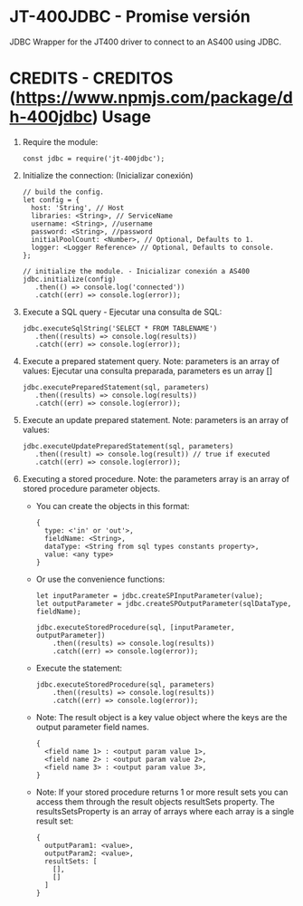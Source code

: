 JT-400JDBC - Promise versión
===========

JDBC Wrapper for the JT400 driver to connect to an AS400 using JDBC.

CREDITS - CREDITOS (https://www.npmjs.com/package/dh-400jdbc)
Usage
=============

1. Require the module:

    ```
    const jdbc = require('jt-400jdbc');
    ``` 

2. Initialize the connection: (Inicializar conexión)
    ```
    // build the config.
    let config = {
      host: 'String', // Host
      libraries: <String>, // ServiceName
      username: <String>, //username
      password: <String>, //password
      initialPoolCount: <Number>, // Optional, Defaults to 1.
      logger: <Logger Reference> // Optional, Defaults to console.
    };
   
    // initialize the module. - Inicializar conexión a AS400
    jdbc.initialize(config)
       .then(() => console.log('connected'))
       .catch((err) => console.log(error));
    ```
   
3. Execute a SQL query - Ejecutar una consulta de SQL:
    ```
    jdbc.executeSqlString('SELECT * FROM TABLENAME')
       .then((results) => console.log(results))
       .catch((err) => console.log(error));
    ````
   
4. Execute a prepared statement query. Note: parameters is an array of values:
Ejecutar una consulta preparada, parameters es un array []
    ```
    jdbc.executePreparedStatement(sql, parameters)
       .then((results) => console.log(results))
       .catch((err) => console.log(error));
    ```
   
5. Execute an update prepared statement. Note: parameters is an array of values:
    ```
    jdbc.executeUpdatePreparedStatement(sql, parameters)
       .then((result) => console.log(result)) // true if executed
       .catch((err) => console.log(error));
    ```
   
6. Executing a stored procedure. Note: the parameters array is an array of stored procedure parameter objects.
    
    - You can create the objects in this format:
        ```
        {
          type: <'in' or 'out'>,
          fieldName: <String>,
          dataType: <String from sql types constants property>,
          value: <any type>
        }
        ```
   
    - Or use the convenience functions:
        ```
        let inputParameter = jdbc.createSPInputParameter(value);
        let outputParameter = jdbc.createSPOutputParameter(sqlDataType, fieldName);
        
        jdbc.executeStoredProcedure(sql, [inputParameter, outputParameter])
            .then((results) => console.log(results))
            .catch((err) => console.log(error));
        ```
   
    - Execute the statement:
        ```
        jdbc.executeStoredProcedure(sql, parameters)
            .then((results) => console.log(results))
            .catch((err) => console.log(error));
        ```
  
    - Note: The result object is a key value object where the keys are the output parameter field names.
        ```
        {
          <field name 1> : <output param value 1>,
          <field name 2> : <output param value 2>,
          <field name 3> : <output param value 3>,
        }
        ```
      
    - Note: If your stored procedure returns 1 or more result sets you can access them through the result objects resultSets property. The resultsSetsProperty is an array of arrays where each array is a single result set:
        ```
        {
          outputParam1: <value>,
          outputParam2: <value>,
          resultSets: [
            [],
            []
          ]
        }
        ```
